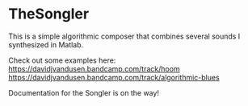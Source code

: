 # TheSongler
This is a simple algorithmic composer that combines several sounds I synthesized in Matlab.

Check out some examples here:
https://davidjvandusen.bandcamp.com/track/hoom
https://davidjvandusen.bandcamp.com/track/algorithmic-blues


Documentation for the Songler is on the way!
